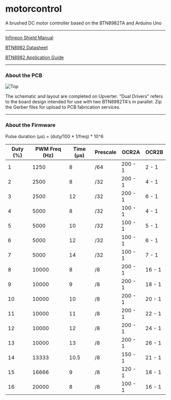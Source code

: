 # motorcontrol
A brushed DC motor controller based on the BTN8982TA and Arduino Uno

---

<a href="https://www.infineon.com/dgdl/Infineon-Motor_Control_Shield_with_BTN8982TA_for_Arduino-UM-v01_00-EN.pdf?fileId=5546d4624ca27d02014cb20b89867eed" target="_blank">Infineon Shield Manual</a>

<a href="https://www.infineon.com/dgdl/Infineon-BTN8982TA-DS-v01_00-EN.pdf?fileId=db3a30433fa9412f013fbe32289b7c17" target="_blank">BTN8982 Datasheet</a>

<a href="https://www.infineon.com/dgdl/Infineon-NovalithIC_BTN89x0-x2-AN-v00_04-EN.pdf?fileId=db3a30433fa9412f013fc8d88e3d430a" target="_blank">BTN8982 Application Guide</a>

---

### About the PCB

![Top](https://i.imgur.com/7LuRjhW.png)

The schematic and layout are completed on Upverter.
"Dual Drivers" refers to the board design intended for use with two BTN8982TA's in parallel.
Zip the Gerber files for upload to PCB fabrication services.

---

### About the Firmware

Pulse duration (µs) = (duty/100 * 1/freq) * 10^6

| Duty (%)    | PWM Freq (Hz) | Time (µs) | Prescale | OCR2A   | OCR2B  |
|-------------|---------------|-----------|----------|---------|--------|
| 1           | 1250          | 8         | /64      | 200 - 1 | 2 - 1  |
| 2           | 2500          | 8         | /32      | 200 - 1 | 4 - 1  |
| 3           | 2500          | 12        | /32      | 200 - 1 | 6 - 1  |
| 4           | 5000          | 8         | /32      | 100 - 1 | 4 - 1  |
| 5           | 5000          | 10        | /32      | 100 - 1 | 5 - 1  |
| 6           | 5000          | 12        | /32      | 100 - 1 | 6 - 1  |
| 7           | 5000          | 14        | /32      | 100 - 1 | 7 - 1  |
| 8           | 10000         | 8         | /8       | 200 - 1 | 16 - 1 |
| 9           | 10000         | 9         | /8       | 200 - 1 | 18 - 1 |
| 10          | 10000         | 10        | /8       | 200 - 1 | 20 - 1 |
| 11          | 10000         | 11        | /8       | 200 - 1 | 22 - 1 |
| 12          | 10000         | 12        | /8       | 200 - 1 | 24 - 1 |
| 13          | 10000         | 13        | /8       | 200 - 1 | 26 - 1 |
| 14          | 13333         | 10.5      | /8       | 150 - 1 | 21 - 1 |
| 15          | 16666         | 9         | /8       | 120 - 1 | 18 - 1 |
| 16          | 20000         | 8         | /8       | 100 - 1 | 16 - 1 |
